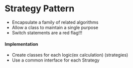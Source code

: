 # Strategy Pattern

- Encapsulate a family of related algorithms
- Allow a class to maintain a single purpose
- Switch statements are a red flag!!!

#### Implementation

- Create classes for each logic(ex calculation) (strategies)
- Use a common interface for each Strategy